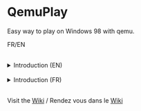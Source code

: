 # QemuPlay
Easy way to play on Windows 98 with qemu.

FR/EN


<br>

<details>
  <summary>Introduction (EN)</summary>

Welcome to this project, which aims to give people an easy way to run their favourite games on a Windows 98 VM.

For the while i must transfert all my work from local documents, translate it.

Parts:
- QEMU2D: allow to play with 2D Games only (Baldur's Gate, Starcraft...)
- QEMU3DFX : (Tested with Unreal Tournament,  based on third development)
  - OldProject
  - New project
- ArchW98 : USB key/SSD ext with no need of a host OS. 
  

</details>

<br>

<details>
  <summary>Introduction (FR)</summary>

Bienvenue sur ce projet, dont le but est de donner aux gens un moyen facile de lancer leurs jeux préférés sur une machine virtuelle Windows 98.

Pour le moment je dois transférer tout mon travail depuis mes documents locaux.

- QEMU2D: permet de jouer uniquement à des jeux 2D (Baldur's Gate, Starcraft...)
- QEMU3DFX : (Testé avec Unreal Tournament,  basé sur des développement tiers)
  - OldProject 
  - New project
- ArchW98 : Clé USB/SSD ext ne nécéssitant aucun OS hôte.

</details>

<br>

Visit the [Wiki](https://github.com/daerlnaxe/QemuPlay/wiki) / Rendez vous dans le [Wiki](https://github.com/daerlnaxe/QemuPlay/wiki)

